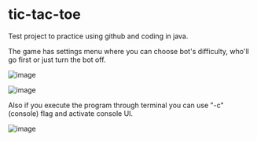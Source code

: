 # tic-tac-toe

Test project to practice using github and coding in java.

The game has settings menu where you can choose bot's difficulty, who'll go first or just turn the bot off.

![image](https://user-images.githubusercontent.com/53537000/113491804-263a4100-94dc-11eb-9cfb-34653117a920.png)

![image](https://user-images.githubusercontent.com/53537000/113491829-44a03c80-94dc-11eb-948e-c7506bade3a5.png)

Also if you execute the program through terminal you can use "-c" (console) flag and activate console UI.


![image](https://user-images.githubusercontent.com/53537000/113491914-e32c9d80-94dc-11eb-9508-1fcb023d1ee2.png)
